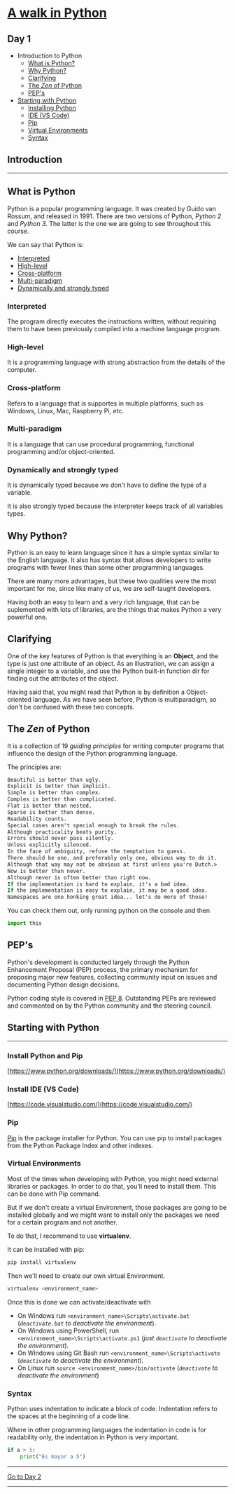 # [A walk in Python](/README.md)

## Day 1

* Introduction to Python
  * [What is Python?](./day_1.md#what-is-python)
  * [Why Python?](./day_1.md#why-python)
  * [Clarifying](./day_1.md#clarifying)
  * [The *Zen* of Python](./day_1.md#the-zen-of-python)
  * [PEP's](./day_1.md#peps)
* [Starting with Python](day_1.md#staring-with-python)
  * [Installing Python](https://www.python.org/downloads/)
  * [IDE (VS Code)](https://code.visualstudio.com/)
  * [Pip](day_1.md#pip)
  * [Virtual Environments](day_1.md#virtual-environments)
  * [Syntax](day_1.md@syntax)

## **Introduction**

___

## What is Python

Python is a popular programming language. It was created by Guido van Rossum, and released in 1991.
There are two versions of Python, *Python 2* and *Python 3*. The latter is the one we are going to see throughout this course.

We can say that Python is:

* [Interpreted](day_1.md#interpreted)
* [High-level](day_1.md#high-level)
* [Cross-platform](day_1.md#cross-platform)
* [Multi-paradigm](day_1.md#multi-paradigm)
* [Dynamically and strongly typed](day_1.md#dynamically-and-strongly-typed)

### Interpreted

The program directly executes the instructions written, without requiring them to have been previously compiled into a machine language program.

### High-level

It is a programming language with strong abstraction from the details of the computer.

### Cross-platform

Refers to a language that is supportes in multiple platforms, such as Windows, Linux, Mac, Raspberry Pi, etc.

### Multi-paradigm

It is a language that can use procedural programming, functional programming and/or object-oriented.

### Dynamically and strongly typed

It is dynamically typed because we don't have to define the type of a variable.

It is also strongly typed because the interpreter keeps track of all variables types.

## Why Python?

Python is an easy to learn language since it has a simple syntax similar to the English language. It also has syntax that allows developers to write programs with fewer lines than some other programming languages.

There are many more advantages, but these two qualities were the most important for me, since like many of us, we are self-taught developers.

Having both an easy to learn and a very rich language, that can be suplemented with lots of libraries, are the things that makes Python a very powerful one.

## Clarifying

One of the key features of Python is that everything is an **Object**, and the type is just one attribute of an object. As an illustration, we can assign a single integer to a variable, and use the Python built-in function dir for finding out the attributes of the object.

Having said that, you might read that Python is by definition a Object-oriented language. As we have seen before, Python is multiparadigm, so don't be confused with these two concepts.

## The *Zen* of Python

It is a collection of 19 *guiding principles* for writing computer programs that influence the design of the Python programming language.

The principles are:

```cmd
Beautiful is better than ugly.
Explicit is better than implicit.
Simple is better than complex.
Complex is better than complicated.
Flat is better than nested.
Sparse is better than dense.
Readability counts.
Special cases aren't special enough to break the rules.
Although practicality beats purity.
Errors should never pass silently.
Unless explicitly silenced.
In the face of ambiguity, refuse the temptation to guess.
There should be one, and preferably only one, obvious way to do it.
Although that way may not be obvious at first unless you're Dutch.>
Now is better than never.
Although never is often better than right now.
If the implementation is hard to explain, it's a bad idea.
If the implementation is easy to explain, it may be a good idea.
Namespaces are one honking great idea... let's do more of those!
```

You can check them out, only running python on the console and then

```python
import this
```

## PEP's

Python's development is conducted largely through the Python Enhancement Proposal (PEP) process, the primary mechanism for proposing major new features, collecting community input on issues and documenting Python design decisions.

Python coding style is covered in [PEP 8](https://www.python.org/dev/peps/pep-0008/). Outstanding PEPs are reviewed and commented on by the Python community and the steering council.

## **Starting with Python**

___

### Install Python and Pip

[https://www.python.org/downloads/](https://www.python.org/downloads/)

### Install IDE (VS Code)

[https://code.visualstudio.com/](https://code.visualstudio.com/)

### Pip

[Pip](https://pypi.org/project/pip/) is the package installer for Python. You can use pip to install packages from the Python Package Index and other indexes.

### Virtual Environments

Most of the times when developing with Python, you might need external libraries or packages. In order to do that, you'll need to install them. This can be done with Pip command.

But if we don't create a virtual Environment, those packages are going to be installed globally and we might want to install only the packages we need for a certain program and not another.

To do that, I recommend to use **virtualenv**.

It can be installed with pip:

```bash
pip install virtualenv
```

Then we'll need to create our own virtual Environment.

```bash
virtualenv <environment_name>
```

Once this is done we can activate/deactivate with

* On Windows run `<environment_name>\Scripts\activate.bat`  (*`deactivate.bat` to deactivate the environment*).
* On Windows using PowerShell, run `<environment_name>\Scripts\activate.ps1`  (*just `deactivate` to deactivate the environment*).
* On Windows using Git Bash run `<environment_name>\Scripts\activate`  (*`deactivate` to deactivate the environment*).
* On Linux run `source <environment_name>/bin/activate`     (*`deactivate` to deactivate the environment*)

### Syntax

Python uses indentation to indicate a block of code. Indentation refers to the spaces at the beginning of a code line.

Where in other programming languages the indentation in code is for readability only, the indentation in Python is very important.

```python
if a > 5:
    print("Es mayor a 5")
```

___

[Go to Day 2](day_2.md)

___
